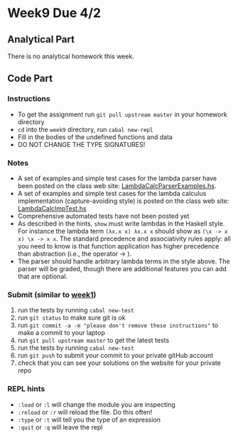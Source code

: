 # Week9 Due 4/2


## Analytical  Part
There is no analytical homework this week. 
## Code Part
### Instructions
* To get the assignment run ```git pull upstream master``` in your homework directory
* `cd` into the `week9` directory, run `cabal new-repl`
* Fill in the bodies of the undefined functions and data
* DO NOT CHANGE THE TYPE SIGNATURES!

### Notes
* A set of examples and simple test cases for the lambda parser have been posted on the class web site: 
[LambdaCalcParserExamples.hs](http://www.cs.bu.edu/fac/snyder/cs320/Homeworks%20and%20Labs/LambdaCalcParserExamples.hs). 
* A set of examples and simple test cases for the lambda calculus implementation (capture-avoiding style) is posted on the class web site:
[LambdaCalcImpTest.hs](http://www.cs.bu.edu/fac/snyder/cs320/Homeworks%20and%20Labs/LambdaCalcImpTest.hs)
* Comprehensive automated tests have not been posted yet
* As described in the hints, `show` must write lambdas in the Haskell style.  For instance the lambda term `(λx.x x) λx.x x` should show as `(\x -> x x) \x -> x x`.  The standard precedence and associativity rules apply: all you need to know is that function application has higher precedence than abstraction (i.e., the operator -> ). 
* The parser should handle arbitrary lambda terms in the style above. The parser will be graded, though there are additional features you can add that are optional.


### Submit (similar to [week1](../week1))
1. run the tests by running ```cabal new-test``` 
1. run ```git status``` to make sure git is ok
1. run ```git commit -a -m "please don't remove these instructions"``` to make a commit to your laptop
1. run ```git pull upstream master``` to get the latest tests
1. run the tests by running ```cabal new-test``` 
1. run ```git push``` to submit your commit to your private gitHub account
1. check that you can see your solutions on the website for your private repo

### REPL hints
* `:load` or `:l` will change the module you are inspecting
* `:reload` or `:r` will reload the file.  Do this often!
* `:type` or `:t` will tell you the type of an expression
* `:quit` or `:q` will leave the repl
